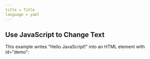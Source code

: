 ```yaml
---
title = Title
language = yaml
---
```



## Use JavaScript to Change Text
This example writes "Hello JavaScript!" into an HTML element with id="demo":

